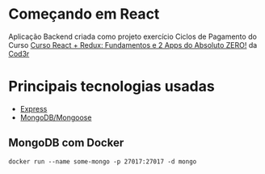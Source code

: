 # Começando em React

Aplicação Backend criada como projeto exercício Ciclos de Pagamento do Curso [Curso React + Redux: Fundamentos e 2 Apps do Absoluto ZERO!](https://www.udemy.com/course/react-redux-pt/) da [Cod3r](https://www.cod3r.com.br)

# Principais tecnologias usadas

-   [Express](http://expressjs.com/)
-   [MongoDB/Mongoose](https://mongoosejs.com/)

## MongoDB com Docker

```
docker run --name some-mongo -p 27017:27017 -d mongo
```

